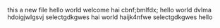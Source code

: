this a new file 
hello world
welcome
hai
cbnf;bmlfdx;
hello world dvlma
hdoigjwlgsvj
selectgdkgwes
hai world haijk4nfwe
selectgdkgwes
hello

